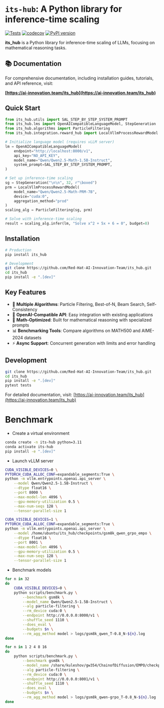 # `its-hub`: A Python library for inference-time scaling

[![Tests](https://github.com/Red-Hat-AI-Innovation-Team/its_hub/actions/workflows/tests.yaml/badge.svg)](https://github.com/Red-Hat-AI-Innovation-Team/its_hub/actions/workflows/tests.yaml)
[![codecov](https://codecov.io/gh/Red-Hat-AI-Innovation-Team/its_hub/graph/badge.svg?token=6WD8NB9YPN)](https://codecov.io/gh/Red-Hat-AI-Innovation-Team/its_hub)
[![PyPI version](https://badge.fury.io/py/its-hub.svg)](https://badge.fury.io/py/its-hub)

**its_hub** is a Python library for inference-time scaling of LLMs, focusing on mathematical reasoning tasks.

## 📚 Documentation

For comprehensive documentation, including installation guides, tutorials, and API reference, visit:

**[https://ai-innovation.team/its_hub](https://ai-innovation.team/its_hub)**

## Quick Start

```python
from its_hub.utils import SAL_STEP_BY_STEP_SYSTEM_PROMPT
from its_hub.lms import OpenAICompatibleLanguageModel, StepGeneration
from its_hub.algorithms import ParticleFiltering
from its_hub.integration.reward_hub import LocalVllmProcessRewardModel

# Initialize language model (requires vLLM server)
lm = OpenAICompatibleLanguageModel(
    endpoint="http://localhost:8000/v1", 
    api_key="NO_API_KEY", 
    model_name="Qwen/Qwen2.5-Math-1.5B-Instruct", 
    system_prompt=SAL_STEP_BY_STEP_SYSTEM_PROMPT, 
)

# Set up inference-time scaling
sg = StepGeneration("\n\n", 32, r"\boxed")
prm = LocalVllmProcessRewardModel(
    model_name="Qwen/Qwen2.5-Math-PRM-7B", 
    device="cuda:0", 
    aggregation_method="prod"
)
scaling_alg = ParticleFiltering(sg, prm)

# Solve with inference-time scaling
result = scaling_alg.infer(lm, "Solve x^2 + 5x + 6 = 0", budget=8)
```

## Installation

```bash
# Production
pip install its_hub

# Development
git clone https://github.com/Red-Hat-AI-Innovation-Team/its_hub.git
cd its_hub
pip install -e ".[dev]"
```

## Key Features

- 🔬 **Multiple Algorithms**: Particle Filtering, Best-of-N, Beam Search, Self-Consistency
- 🚀 **OpenAI-Compatible API**: Easy integration with existing applications  
- 🧮 **Math-Optimized**: Built for mathematical reasoning with specialized prompts
- 📊 **Benchmarking Tools**: Compare algorithms on MATH500 and AIME-2024 datasets
- ⚡ **Async Support**: Concurrent generation with limits and error handling

## Development

```bash
git clone https://github.com/Red-Hat-AI-Innovation-Team/its_hub.git
cd its_hub
pip install -e ".[dev]"
pytest tests
```

For detailed documentation, visit: [https://ai-innovation.team/its_hub](https://ai-innovation.team/its_hub)

# Benchmark

* Create a virtual environment
```bash
conda create -n its-hub python=3.11
conda activate its-hub
pip install -e ".[dev]"
```

* Launch vLLM server
```bash
CUDA_VISIBLE_DEVICES=0 \
PYTORCH_CUDA_ALLOC_CONF=expandable_segments:True \
python -m vllm.entrypoints.openai.api_server \
    --model Qwen/Qwen2.5-1.5B-Instruct \
    --dtype float16 \
    --port 8000 \
    --max-model-len 4096 \
    --gpu-memory-utilization 0.5 \
    --max-num-seqs 128 \
    --tensor-parallel-size 1
```

```bash
CUDA_VISIBLE_DEVICES=1 \
PYTORCH_CUDA_ALLOC_CONF=expandable_segments:True \
python -m vllm.entrypoints.openai.api_server \
    --model /home/ubuntu/its_hub/checkpoints/gsm8k_qwen_grpo_empo \
    --dtype float16 \
    --port 8001 \
    --max-model-len 4096 \
    --gpu-memory-utilization 0.5 \
    --max-num-seqs 128 \
    --tensor-parallel-size 1
```

* Benchmark models
```bash
for n in 32
do
    CUDA_VISIBLE_DEVICES=0 \
    python scripts/benchmark.py \
        --benchmark gsm8k \
        --model_name Qwen/Qwen2.5-1.5B-Instruct \
        --alg particle-filtering \
        --rm_device cuda:0 \
        --endpoint http://0.0.0.0:8000/v1 \
        --shuffle_seed 1110 \
        --does_eval \
        --budgets $n \
        --rm_agg_method model > logs/gsm8k_qwen_T-0.8_N-${n}.log
done
```

```bash
for n in 1 2 4 8 16
do
    python scripts/benchmark.py \
        --benchmark gsm8k \
        --model_name /share/kuleshov/gw354/ChainofDiffusion/EMPO/checkpoints/verl_grpo/qwen2.5-1.5b-instruct_gsm8k_grpo_rollout-8/global_step_100/actor/huggingface \
        --alg particle-filtering \
        --rm_device cuda:0 \
        --endpoint http://0.0.0.0:8001/v1 \
        --shuffle_seed 1110 \
        --does_eval \
        --budgets $n \
        --rm_agg_method model > logs/gsm8k_qwen-grpo_T-0.8_N-${n}.log
done
```

